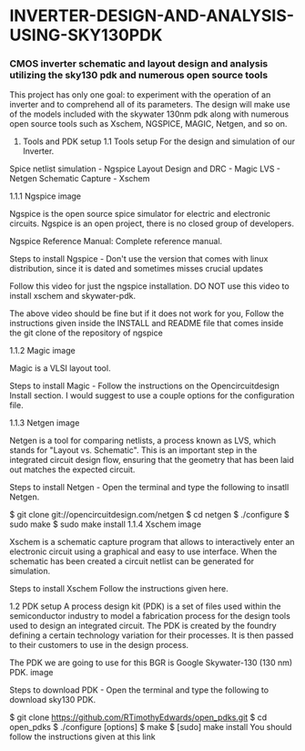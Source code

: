 # INVERTER-DESIGN-AND-ANALYSIS-USING-SKY130PDK

### CMOS inverter schematic and layout design and analysis utilizing the sky130 pdk and numerous open source tools

This project has only one goal: to experiment with the operation of an inverter and to comprehend all of its parameters. The design will make use of the models included with the skywater 130nm pdk along with numerous open source tools such as Xschem, NGSPICE, MAGIC, Netgen, and so on.

1. Tools and PDK setup
1.1 Tools setup
For the design and simulation of our Inverter.

Spice netlist simulation - Ngspice
Layout Design and DRC - Magic
LVS - Netgen
Schematic Capture - Xschem

1.1.1 Ngspice
image

Ngspice is the open source spice simulator for electric and electronic circuits. Ngspice is an open project, there is no closed group of developers.

Ngspice Reference Manual: Complete reference manual.

Steps to install Ngspice -
Don't use the version that comes with linux distribution, since it is dated and sometimes misses crucial updates

Follow this video for just the ngspice installation. DO NOT use this video to install xschem and skywater-pdk.

The above video should be fine but if it does not work for you, Follow the instructions given inside the INSTALL and README file that comes inside the git clone of the repository of ngspice

1.1.2 Magic
image

Magic is a VLSI layout tool.

Steps to install Magic - Follow the instructions on the Opencircuitdesign Install section. I would suggest to use a couple options for the configuration file.

1.1.3 Netgen
image

Netgen is a tool for comparing netlists, a process known as LVS, which stands for "Layout vs. Schematic". This is an important step in the integrated circuit design flow, ensuring that the geometry that has been laid out matches the expected circuit.

Steps to install Netgen - Open the terminal and type the following to insatll Netgen.

$  git clone git://opencircuitdesign.com/netgen
$  cd netgen
$  ./configure
$  sudo make
$  sudo make install 
1.1.4 Xschem
image

Xschem is a schematic capture program that allows to interactively enter an electronic circuit using a graphical and easy to use interface. When the schematic has been created a circuit netlist can be generated for simulation.

Steps to install Xschem Follow the instructions given here.

1.2 PDK setup
A process design kit (PDK) is a set of files used within the semiconductor industry to model a fabrication process for the design tools used to design an integrated circuit. The PDK is created by the foundry defining a certain technology variation for their processes. It is then passed to their customers to use in the design process.

The PDK we are going to use for this BGR is Google Skywater-130 (130 nm) PDK. image

Steps to download PDK - Open the terminal and type the following to download sky130 PDK.

$  git clone https://github.com/RTimothyEdwards/open_pdks.git
$  cd open_pdks
$  ./configure [options]
$  make
$  [sudo] make install
You should follow the instructions given at this link
